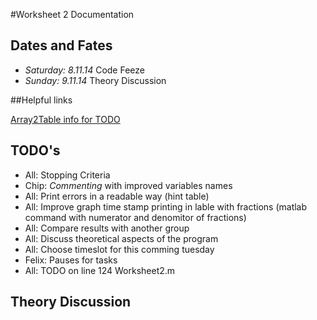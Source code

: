 #Worksheet 2 Documentation
## Dates and Fates
*	*Saturday: 8.11.14* Code Feeze
*	*Sunday:   9.11.14*	Theory Discussion  

##Helpful links

[Array2Table info for TODO](http://www.mathworks.de/help/matlab/ref/array2table.html)

## TODO's

*	All:		Stopping Criteria 
*	Chip:		_Commenting_ with improved variables names
*	All:		Print errors in a readable way (hint table)
*	All:		Improve graph time stamp printing in lable with fractions
	(matlab command with numerator and denomitor of fractions)
*	All:		Compare results with another group
*	All:		Discuss theoretical aspects of the program
*	All:		Choose timeslot for this comming tuesday
*	Felix:	Pauses for tasks
*	All:		TODO on line 124 Worksheet2.m

## Theory Discussion